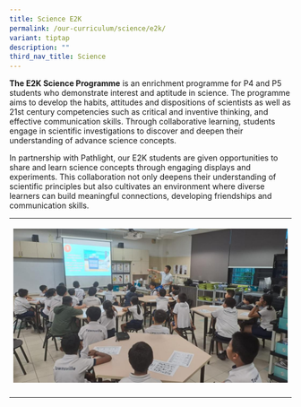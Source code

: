 ```yaml
---
title: Science E2K
permalink: /our-curriculum/science/e2k/
variant: tiptap
description: ""
third_nav_title: Science
---
```

<p><strong>The E2K Science Programme</strong> is an enrichment programme for
P4 and P5 students who demonstrate interest and aptitude in science. The
programme aims to develop the habits, attitudes and dispositions of scientists
as well as 21st century competencies such as critical and inventive thinking,
and effective communication skills. Through collaborative learning, students
engage in scientific investigations to discover and deepen their understanding
of advance science concepts.</p>
<p></p>
<p>In partnership with Pathlight, our E2K students are given opportunities
to share and learn science concepts through engaging displays and experiments.
This collaboration not only deepens their understanding of scientific principles
but also cultivates an environment where diverse learners can build meaningful
connections, developing friendships and communication skills.</p>
<table style="minWidth: 50px">
<colgroup>
<col>
<col>
</colgroup>
<tbody>
<tr>
<th rowspan="1" colspan="2">
<p></p>
<div class="isomer-image-wrapper">
<img style="width: 100%" height="auto" width="100%" alt="" src="/images/Science/Sciupdates__3_.jpeg">
</div>
</th>
</tr>
<tr>
<td rowspan="1" colspan="1">
<p></p>
</td>
<td rowspan="1" colspan="1">
<p></p>
</td>
</tr>
</tbody>
</table>
<p></p>